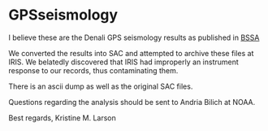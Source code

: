 # GPSseismology

I believe these are the Denali GPS seismology results as published 
in [BSSA](https://www.kristinelarson.net/wp-content/uploads/2015/12/bilich_bssa.pdf)

We converted the results into SAC and attempted to archive these 
files at IRIS. We belatedly discovered that 
IRIS had improperly an instrument response to our records, 
thus contaminating them.

There is an ascii dump as well as the original SAC files.  

Questions regarding the analysis should be sent to Andria Bilich at NOAA.

Best regards,
Kristine M. Larson
 
